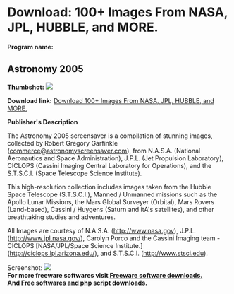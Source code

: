 # Download: 100+ Images From NASA, JPL, HUBBLE, and MORE.

**Program name:**

## Astronomy 2005

  
**Thumbshot:** ![](http://www.freewarefiles.com/screenshot/astronomy2005_md.jpg)   
  
**Download link:** [Download 100+ Images From NASA, JPL, HUBBLE, and MORE.](http://freesoftwares.boysofts.com/Astronomy_program_12759.html)  
  


**Publisher's Description**  
  


The Astronomy 2005 screensaver is a compilation of stunning images, collected by Robert Gregory Garfinkle (commerce@astronomyscreensaver.com), from N.A.S.A. (National Aeronautics and Space Administration), J.P.L. (Jet Propulsion Laboratory), CICLOPS (Cassini Imaging Central Laboratory for Operations), and the S.T.S.C.I. (Space Telescope Science Institute). 

This high-resolution collection includes images taken from the Hubble Space Telescope (S.T.S.C.I.), Manned / Unmanned missions such as the Apollo Lunar Missions, the Mars Global Surveyer (Orbital), Mars Rovers (Land-based), Cassini / Huygens (Saturn and itA's satellites), and other breathtaking studies and adventures.

All Images are courtesy of N.A.S.A. (http://www.nasa.gov), J.P.L. (http://www.jpl.nasa.gov/), Carolyn Porco and the Cassini Imaging team - CICLOPS [NASA/JPL/Space Science Institute.] (http://ciclops.lpl.arizona.edu/), and S.T.S.C.I. (http://www.stsci.edu). 

  
  
Screenshot: ![](http://www.freewarefiles.com/screenshot/astronomy2005.jpg)   
**For more freeware softwares visit [Freeware software downloads.](http://freesoftwares.boysofts.com/)**   
**And [Free softwares and php script downloads.](http://www.boysofts.com/)**

